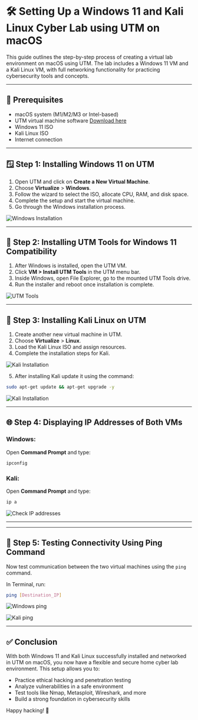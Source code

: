 # 🛠️ Setting Up a Windows 11 and Kali Linux Cyber Lab using UTM on macOS

This guide outlines the step-by-step process of creating a virtual lab environment on macOS using UTM. The lab includes a Windows 11 VM and a Kali Linux VM, with full networking functionality for practicing cybersecurity tools and concepts.

---

## 🚀 Prerequisites

- macOS system (M1/M2/M3 or Intel-based)
- UTM virtual machine software [Download here](https://mac.getutm.app/)
- Windows 11 ISO
- Kali Linux ISO
- Internet connection

---

## 🪟 Step 1: Installing Windows 11 on UTM

1. Open UTM and click on **Create a New Virtual Machine**.
2. Choose **Virtualize** > **Windows**.
3. Follow the wizard to select the ISO, allocate CPU, RAM, and disk space.
4. Complete the setup and start the virtual machine.
5. Go through the Windows installation process.

![Windows Installation](./images/windows_installation.png)

---

## 🧰 Step 2: Installing UTM Tools for Windows 11 Compatibility

1. After Windows is installed, open the UTM VM.
2. Click **VM > Install UTM Tools** in the UTM menu bar.
3. Inside Windows, open File Explorer, go to the mounted UTM Tools drive.
4. Run the installer and reboot once installation is complete.

![UTM Tools](./images/utm_tools_windows.png)

---

## 🐉 Step 3: Installing Kali Linux on UTM

1. Create another new virtual machine in UTM.
2. Choose **Virtualize** > **Linux**.
3. Load the Kali Linux ISO and assign resources.
4. Complete the installation steps for Kali.

![Kali Installation](./images/kali_installation.png)

5. After installing Kali update it using the command:
```bash
sudo apt-get update && apt-get upgrade -y
```
![Kali Installation](./images/kali_installation2.png)

---

## 🌐 Step 4: Displaying IP Addresses of Both VMs

### Windows:
Open **Command Prompt** and type:
```bash
ipconfig
```

### Kali:
Open **Command Prompt** and type:
```bash
ip a
```

![Check IP addresses](./images/checkip.png)

---

---

## 📡 Step 5: Testing Connectivity Using Ping Command

Now test communication between the two virtual machines using the `ping` command.

In Terminal, run:

```bash
ping [Destination_IP]
```
![Windows ping](./images/ping_windows.png)

![Kali ping](./images/ping_kali.png)

---

## ✅ Conclusion

With both Windows 11 and Kali Linux successfully installed and networked in UTM on macOS, you now have a flexible and secure home cyber lab environment. This setup allows you to:

- Practice ethical hacking and penetration testing  
- Analyze vulnerabilities in a safe environment  
- Test tools like Nmap, Metasploit, Wireshark, and more  
- Build a strong foundation in cybersecurity skills  

Happy hacking! 🔐

